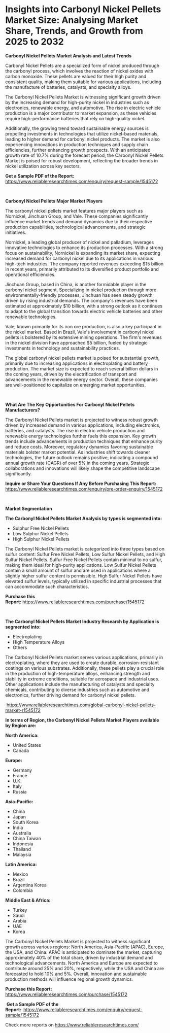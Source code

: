 <p><h1>Insights into Carbonyl Nickel Pellets Market Size: Analysing Market Share, Trends, and Growth from 2025 to 2032</h1></p><p><strong>Carbonyl Nickel Pellets Market Analysis and Latest Trends</strong></p>
<p><p>Carbonyl Nickel Pellets are a specialized form of nickel produced through the carbonyl process, which involves the reaction of nickel oxides with carbon monoxide. These pellets are valued for their high purity and consistent quality, making them suitable for various applications, including the manufacture of batteries, catalysts, and specialty alloys. </p><p>The Carbonyl Nickel Pellets Market is witnessing significant growth driven by the increasing demand for high-purity nickel in industries such as electronics, renewable energy, and automotive. The rise in electric vehicle production is a major contributor to market expansion, as these vehicles require high-performance batteries that rely on high-quality nickel. </p><p>Additionally, the growing trend toward sustainable energy sources is propelling investments in technologies that utilize nickel-based materials, leading to higher demand for carbonyl nickel products. The market is also experiencing innovations in production techniques and supply chain efficiencies, further enhancing growth prospects. With an anticipated growth rate of 10.7% during the forecast period, the Carbonyl Nickel Pellets Market is poised for robust development, reflecting the broader trends in nickel utilization across key sectors.</p></p>
<p><strong>Get a Sample PDF of the Report:&nbsp;</strong> <a href="https://www.reliableresearchtimes.com/enquiry/request-sample/1545172?utm_campaign=2989&utm_medium=2&utm_source=Github&utm_content=ia&utm_term=02042025&utm_id=carbonyl-nickel-pellets">https://www.reliableresearchtimes.com/enquiry/request-sample/1545172</a></p>
<p>&nbsp;</p>
<p><strong>Carbonyl Nickel Pellets Major Market Players</strong></p>
<p><p>The carbonyl nickel pellets market features major players such as Nornickel, Jinchuan Group, and Vale. These companies significantly influence market trends and demand dynamics due to their respective production capabilities, technological advancements, and strategic initiatives.</p><p>Nornickel, a leading global producer of nickel and palladium, leverages innovative technologies to enhance its production processes. With a strong focus on sustainability, Nornickel is expanding its market share, expecting increased demand for carbonyl nickel due to its applications in various high-tech industries. The company reported revenues exceeding $15 billion in recent years, primarily attributed to its diversified product portfolio and operational efficiencies.</p><p>Jinchuan Group, based in China, is another formidable player in the carbonyl nickel segment. Specializing in nickel production through more environmentally-friendly processes, Jinchuan has seen steady growth driven by rising industrial demands. The company's revenues have been estimated at approximately $10 billion, with a strong outlook as it continues to adapt to the global transition towards electric vehicle batteries and other renewable technologies.</p><p>Vale, known primarily for its iron ore production, is also a key participant in the nickel market. Based in Brazil, Vale's involvement in carbonyl nickel pellets is bolstered by its extensive mining operations. The firm's revenues in the nickel division have approached $5 billion, fueled by strategic investments in technology and sustainability practices.</p><p>The global carbonyl nickel pellets market is poised for substantial growth, primarily due to increasing applications in electroplating and battery production. The market size is expected to reach several billion dollars in the coming years, driven by the electrification of transport and advancements in the renewable energy sector. Overall, these companies are well-positioned to capitalize on emerging market opportunities.</p></p>
<p>&nbsp;</p>
<p><strong>What Are The Key Opportunities For Carbonyl Nickel Pellets Manufacturers?</strong></p>
<p><p>The Carbonyl Nickel Pellets market is projected to witness robust growth driven by increased demand in various applications, including electronics, batteries, and catalysts. The rise in electric vehicle production and renewable energy technologies further fuels this expansion. Key growth trends include advancements in production techniques that enhance purity and reduce costs. Moreover, regulatory dynamics favoring sustainable materials bolster market potential. As industries shift towards cleaner technologies, the future outlook remains positive, indicating a compound annual growth rate (CAGR) of over 5% in the coming years. Strategic collaborations and innovations will likely shape the competitive landscape significantly.</p></p>
<p><strong>Inquire or Share Your Questions If Any Before Purchasing This Report:</strong> <a href="https://www.reliableresearchtimes.com/enquiry/pre-order-enquiry/1545172?utm_campaign=2989&utm_medium=2&utm_source=Github&utm_content=ia&utm_term=02042025&utm_id=carbonyl-nickel-pellets">https://www.reliableresearchtimes.com/enquiry/pre-order-enquiry/1545172</a></p>
<p>&nbsp;</p>
<p><strong>Market Segmentation</strong></p>
<p><strong>The Carbonyl Nickel Pellets Market Analysis by types is segmented into:</strong></p>
<p><ul><li>Sulphur Free Nickel Pellets</li><li>Low Sulphur Nickel Pellets</li><li>High Sulphur Nickel Pellets</li></ul></p>
<p><p>The Carbonyl Nickel Pellets market is categorized into three types based on sulfur content: Sulfur Free Nickel Pellets, Low Sulfur Nickel Pellets, and High Sulfur Nickel Pellets. Sulfur Free Nickel Pellets contain minimal to no sulfur, making them ideal for high-purity applications. Low Sulfur Nickel Pellets contain a small amount of sulfur and are used in applications where a slightly higher sulfur content is permissible. High Sulfur Nickel Pellets have elevated sulfur levels, typically utilized in specific industrial processes that can accommodate such characteristics.</p></p>
<p><strong>Purchase this Report:&nbsp;</strong><a href="https://www.reliableresearchtimes.com/purchase/1545172?utm_campaign=2989&utm_medium=2&utm_source=Github&utm_content=ia&utm_term=02042025&utm_id=carbonyl-nickel-pellets">https://www.reliableresearchtimes.com/purchase/1545172</a></p>
<p>&nbsp;</p>
<p><strong>The Carbonyl Nickel Pellets Market Industry Research by Application is segmented into:</strong></p>
<p><ul><li>Electroplating</li><li>High Temperature Alloys</li><li>Others</li></ul></p>
<p><p>The Carbonyl Nickel Pellets market serves various applications, primarily in electroplating, where they are used to create durable, corrosion-resistant coatings on various substrates. Additionally, these pellets play a crucial role in the production of high-temperature alloys, enhancing strength and stability in extreme conditions, suitable for aerospace and industrial uses. Other applications include the manufacturing of catalysts and specialty chemicals, contributing to diverse industries such as automotive and electronics, further driving demand for carbonyl nickel pellets.</p></p>
<p><a href="https://www.reliableresearchtimes.com/global-carbonyl-nickel-pellets-market-r1545172?utm_campaign=2989&utm_medium=2&utm_source=Github&utm_content=ia&utm_term=02042025&utm_id=carbonyl-nickel-pellets">&nbsp;https://www.reliableresearchtimes.com/global-carbonyl-nickel-pellets-market-r1545172</a></p>
<p><strong>In terms of Region, the Carbonyl Nickel Pellets Market Players available by Region are:</strong></p>
<p>
    <p> <strong> North America: </strong>
        <ul>
            <li>United States</li>
            <li>Canada</li>
        </ul>
        </p> 
    <p> <strong> Europe: </strong>
        <ul>
            <li>Germany</li>
            <li>France</li>
            <li>U.K.</li>
            <li>Italy</li>
            <li>Russia</li>
        </ul>
        </p> 
    <p> <strong> Asia-Pacific: </strong>
        <ul>
            <li>China</li>
            <li>Japan</li>
            <li>South Korea</li>
            <li>India</li>
            <li>Australia</li>
            <li>China Taiwan</li>
            <li>Indonesia</li>
            <li>Thailand</li>
            <li>Malaysia</li>
        </ul>
        </p> 
    <p> <strong> Latin America: </strong>
        <ul>
            <li>Mexico</li>
            <li>Brazil</li>
            <li>Argentina Korea</li>
            <li>Colombia</li>
        </ul>
        </p> 
    <p> <strong> Middle East & Africa: </strong>
        <ul>
            <li>Turkey</li>
            <li>Saudi</li>
            <li>Arabia</li>
            <li>UAE</li>
            <li>Korea</li>
        </ul>
    </p>
    </p>
<p><p>The Carbonyl Nickel Pellets Market is projected to witness significant growth across various regions: North America, Asia-Pacific (APAC), Europe, the USA, and China. APAC is anticipated to dominate the market, capturing approximately 40% of the total share, driven by industrial demand and technological advancements. North America and Europe are expected to contribute around 25% and 20%, respectively, while the USA and China are forecasted to hold 10% and 5%. Overall, innovation and sustainable production methods will influence regional growth dynamics.</p></p>
<p><strong>Purchase this Report: </strong><a href="https://www.reliableresearchtimes.com/purchase/1545172?utm_campaign=2989&utm_medium=2&utm_source=Github&utm_content=ia&utm_term=02042025&utm_id=carbonyl-nickel-pellets">https://www.reliableresearchtimes.com/purchase/1545172</a></p>
<p>&nbsp;<strong>Get a Sample PDF of the Report:&nbsp;&nbsp;</strong><a href="https://www.reliableresearchtimes.com/enquiry/request-sample/1545172?utm_campaign=2989&utm_medium=2&utm_source=Github&utm_content=ia&utm_term=02042025&utm_id=carbonyl-nickel-pellets">https://www.reliableresearchtimes.com/enquiry/request-sample/1545172</a></p>
<p><strong></strong></p>
<p>Check more reports on <a href="https://www.reliableresearchtimes.com/?utm_campaign=2989&utm_medium=2&utm_source=Github&utm_content=ia&utm_term=02042025&utm_id=carbonyl-nickel-pellets">https://www.reliableresearchtimes.com/</a></p>